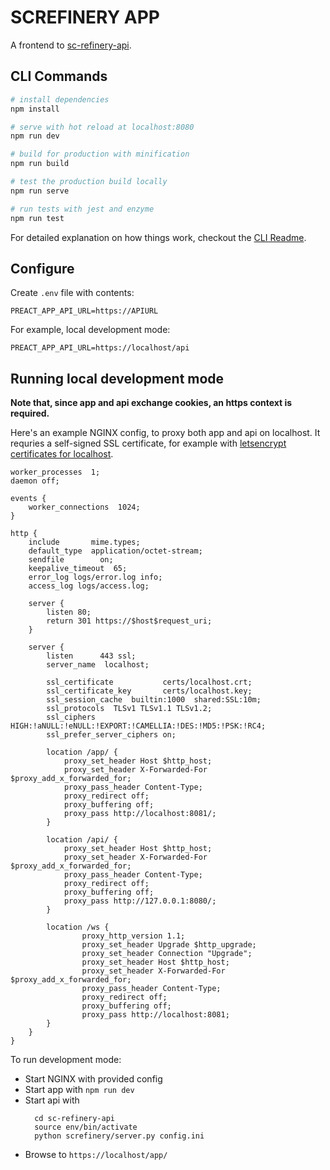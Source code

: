 # SCREFINERY APP

A frontend to [sc-refinery-api](https://github.com/fre-sch/sc-refinery-api).


## CLI Commands

``` bash
# install dependencies
npm install

# serve with hot reload at localhost:8080
npm run dev

# build for production with minification
npm run build

# test the production build locally
npm run serve

# run tests with jest and enzyme
npm run test
```

For detailed explanation on how things work, checkout the [CLI Readme](https://github.com/developit/preact-cli/blob/master/README.md).


## Configure

Create ``.env`` file with contents:

```
PREACT_APP_API_URL=https://APIURL
```

For example, local development mode:

```
PREACT_APP_API_URL=https://localhost/api
```


## Running local development mode

**Note that, since app and api exchange cookies, an https context is required.**

Here's an example NGINX config, to proxy both app and api on localhost. It requries
a self-signed SSL certificate, for example with [letsencrypt certificates for localhost](https://letsencrypt.org/de/docs/certificates-for-localhost/).

```
worker_processes  1;
daemon off;

events {
    worker_connections  1024;
}

http {
    include       mime.types;
    default_type  application/octet-stream;
    sendfile        on;
    keepalive_timeout  65;
    error_log logs/error.log info;
    access_log logs/access.log;

    server {
        listen 80;
        return 301 https://$host$request_uri;
    }

    server {
        listen      443 ssl;
        server_name  localhost;

        ssl_certificate           certs/localhost.crt;
        ssl_certificate_key       certs/localhost.key;
        ssl_session_cache  builtin:1000  shared:SSL:10m;
        ssl_protocols  TLSv1 TLSv1.1 TLSv1.2;
        ssl_ciphers HIGH:!aNULL:!eNULL:!EXPORT:!CAMELLIA:!DES:!MD5:!PSK:!RC4;
        ssl_prefer_server_ciphers on;

        location /app/ {
            proxy_set_header Host $http_host;
            proxy_set_header X-Forwarded-For $proxy_add_x_forwarded_for;
            proxy_pass_header Content-Type;
            proxy_redirect off;
            proxy_buffering off;
            proxy_pass http://localhost:8081/;
        }

        location /api/ {
            proxy_set_header Host $http_host;
            proxy_set_header X-Forwarded-For $proxy_add_x_forwarded_for;
            proxy_pass_header Content-Type;
            proxy_redirect off;
            proxy_buffering off;
            proxy_pass http://127.0.0.1:8080/;
        }

        location /ws {
                proxy_http_version 1.1;
                proxy_set_header Upgrade $http_upgrade;
                proxy_set_header Connection "Upgrade";
                proxy_set_header Host $http_host;
                proxy_set_header X-Forwarded-For $proxy_add_x_forwarded_for;
                proxy_pass_header Content-Type;
                proxy_redirect off;
                proxy_buffering off;
                proxy_pass http://localhost:8081;
        }
    }
}
```

To run development mode:

* Start NGINX with provided config
* Start app with ``npm run dev``
* Start api with
  ```
    cd sc-refinery-api
    source env/bin/activate
    python screfinery/server.py config.ini
  ```
* Browse to ``https://localhost/app/``
